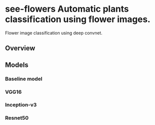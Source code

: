 # see-flowers Automatic plants classification using flower images.
Flower image classification using deep convnet.
## Overview
  
## Models
  
### Baseline model
  
### VGG16
  
### Inception-v3
  
### Resnet50
